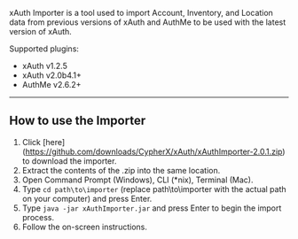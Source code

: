 xAuth Importer is a tool used to import Account, Inventory, and Location data from previous versions of xAuth and AuthMe to be used with the latest version of xAuth.

Supported plugins:
* xAuth v1.2.5
* xAuth v2.0b4.1+
* AuthMe v2.6.2+

***

## How to use the Importer
1. Click [here] (https://github.com/downloads/CypherX/xAuth/xAuthImporter-2.0.1.zip) to download the importer.
2. Extract the contents of the .zip into the same location.
3. Open Command Prompt (Windows), CLI (*nix), Terminal (Mac).
4. Type `cd path\to\importer` (replace path\to\importer with the actual path on your computer) and press Enter.
5. Type `java -jar xAuthImporter.jar` and press Enter to begin the import process.
6. Follow the on-screen instructions.